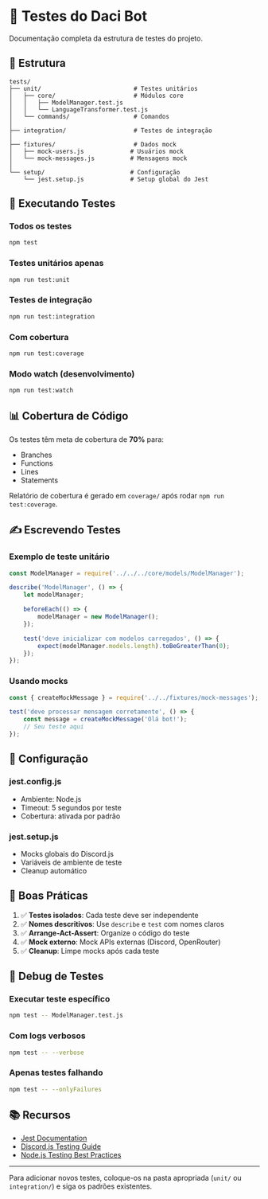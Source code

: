 # 🧪 Testes do Daci Bot

Documentação completa da estrutura de testes do projeto.

## 📁 Estrutura

```
tests/
├── unit/                          # Testes unitários
│   ├── core/                      # Módulos core
│   │   ├── ModelManager.test.js
│   │   └── LanguageTransformer.test.js
│   └── commands/                  # Comandos
│
├── integration/                   # Testes de integração
│
├── fixtures/                      # Dados mock
│   ├── mock-users.js             # Usuários mock
│   └── mock-messages.js          # Mensagens mock
│
└── setup/                        # Configuração
    └── jest.setup.js             # Setup global do Jest
```

## 🚀 Executando Testes

### Todos os testes
```bash
npm test
```

### Testes unitários apenas
```bash
npm run test:unit
```

### Testes de integração
```bash
npm run test:integration
```

### Com cobertura
```bash
npm run test:coverage
```

### Modo watch (desenvolvimento)
```bash
npm run test:watch
```

## 📊 Cobertura de Código

Os testes têm meta de cobertura de **70%** para:
- Branches
- Functions
- Lines
- Statements

Relatório de cobertura é gerado em `coverage/` após rodar `npm run test:coverage`.

## ✍️ Escrevendo Testes

### Exemplo de teste unitário

```javascript
const ModelManager = require('../../../core/models/ModelManager');

describe('ModelManager', () => {
    let modelManager;

    beforeEach(() => {
        modelManager = new ModelManager();
    });

    test('deve inicializar com modelos carregados', () => {
        expect(modelManager.models.length).toBeGreaterThan(0);
    });
});
```

### Usando mocks

```javascript
const { createMockMessage } = require('../../fixtures/mock-messages');

test('deve processar mensagem corretamente', () => {
    const message = createMockMessage('Olá bot!');
    // Seu teste aqui
});
```

## 🔧 Configuração

### jest.config.js
- Ambiente: Node.js
- Timeout: 5 segundos por teste
- Cobertura: ativada por padrão

### jest.setup.js
- Mocks globais do Discord.js
- Variáveis de ambiente de teste
- Cleanup automático

## 📝 Boas Práticas

1. ✅ **Testes isolados**: Cada teste deve ser independente
2. ✅ **Nomes descritivos**: Use `describe` e `test` com nomes claros
3. ✅ **Arrange-Act-Assert**: Organize o código do teste
4. ✅ **Mock externo**: Mock APIs externas (Discord, OpenRouter)
5. ✅ **Cleanup**: Limpe mocks após cada teste

## 🐛 Debug de Testes

### Executar teste específico
```bash
npm test -- ModelManager.test.js
```

### Com logs verbosos
```bash
npm test -- --verbose
```

### Apenas testes falhando
```bash
npm test -- --onlyFailures
```

## 📚 Recursos

- [Jest Documentation](https://jestjs.io/)
- [Discord.js Testing Guide](https://discordjs.guide/testing/)
- [Node.js Testing Best Practices](https://github.com/goldbergyoni/javascript-testing-best-practices)

---

Para adicionar novos testes, coloque-os na pasta apropriada (`unit/` ou `integration/`) e siga os padrões existentes.

